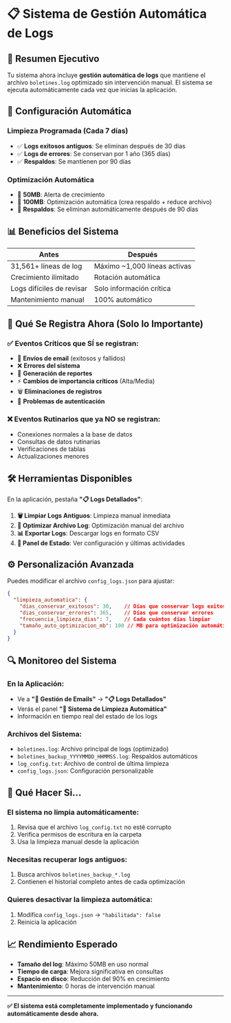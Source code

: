 # 📋 **Sistema de Gestión Automática de Logs**

## 🎯 **Resumen Ejecutivo**

Tu sistema ahora incluye **gestión automática de logs** que mantiene el archivo `boletines.log` optimizado sin intervención manual. El sistema se ejecuta automáticamente cada vez que inicias la aplicación.

## 🔧 **Configuración Automática**

### **Limpieza Programada (Cada 7 días)**
- ✅ **Logs exitosos antiguos**: Se eliminan después de 30 días
- ✅ **Logs de errores**: Se conservan por 1 año (365 días)
- ✅ **Respaldos**: Se mantienen por 90 días

### **Optimización Automática**
- 🔧 **50MB**: Alerta de crecimiento
- 🔧 **100MB**: Optimización automática (crea respaldo + reduce archivo)
- 🔧 **Respaldos**: Se eliminan automáticamente después de 90 días

## 📊 **Beneficios del Sistema**

| Antes | Después |
|-------|---------|
| 31,561+ líneas de log | Máximo ~1,000 líneas activas |
| Crecimiento ilimitado | Rotación automática |
| Logs difíciles de revisar | Solo información crítica |
| Mantenimiento manual | 100% automático |

## 🚀 **Qué Se Registra Ahora (Solo lo Importante)**

### ✅ **Eventos Críticos que SÍ se registran:**
- 📧 **Envíos de email** (exitosos y fallidos)
- ❌ **Errores del sistema**
- 📄 **Generación de reportes**
- ⚡ **Cambios de importancia críticos** (Alta/Media)
- 🗑️ **Eliminaciones de registros**
- 🔐 **Problemas de autenticación**

### ❌ **Eventos Rutinarios que ya NO se registran:**
- Conexiones normales a la base de datos
- Consultas de datos rutinarias
- Verificaciones de tablas
- Actualizaciones menores

## 🛠️ **Herramientas Disponibles**

En la aplicación, pestaña **"📋 Logs Detallados"**:

1. **🗑️ Limpiar Logs Antiguos**: Limpieza manual inmediata
2. **🔧 Optimizar Archivo Log**: Optimización manual del archivo
3. **📊 Exportar Logs**: Descargar logs en formato CSV
4. **🤖 Panel de Estado**: Ver configuración y últimas actividades

## ⚙️ **Personalización Avanzada**

Puedes modificar el archivo `config_logs.json` para ajustar:

```json
{
  "limpieza_automatica": {
    "dias_conservar_exitosos": 30,    // Días que conservar logs exitosos
    "dias_conservar_errores": 365,    // Días que conservar errores
    "frecuencia_limpieza_dias": 7,    // Cada cuántos días limpiar
    "tamaño_auto_optimizacion_mb": 100 // MB para optimización automática
  }
}
```

## 🔍 **Monitoreo del Sistema**

### **En la Aplicación:**
- Ve a **"📧 Gestión de Emails"** → **"📋 Logs Detallados"**
- Verás el panel **"🤖 Sistema de Limpieza Automática"**
- Información en tiempo real del estado de los logs

### **Archivos del Sistema:**
- `boletines.log`: Archivo principal de logs (optimizado)
- `boletines_backup_YYYYMMDD_HHMMSS.log`: Respaldos automáticos
- `log_config.txt`: Archivo de control de última limpieza
- `config_logs.json`: Configuración personalizable

## 🚨 **Qué Hacer Si...**

### **El sistema no limpia automáticamente:**
1. Revisa que el archivo `log_config.txt` no esté corrupto
2. Verifica permisos de escritura en la carpeta
3. Usa la limpieza manual desde la aplicación

### **Necesitas recuperar logs antiguos:**
1. Busca archivos `boletines_backup_*.log`
2. Contienen el historial completo antes de cada optimización

### **Quieres desactivar la limpieza automática:**
1. Modifica `config_logs.json` → `"habilitada": false`
2. Reinicia la aplicación

## 📈 **Rendimiento Esperado**

- **Tamaño del log**: Máximo 50MB en uso normal
- **Tiempo de carga**: Mejora significativa en consultas
- **Espacio en disco**: Reducción del 90% en crecimiento
- **Mantenimiento**: 0 horas de intervención manual

---

**✅ El sistema está completamente implementado y funcionando automáticamente desde ahora.**
